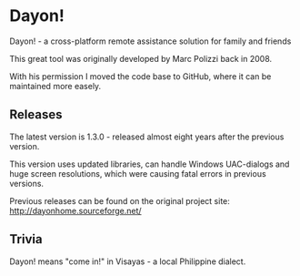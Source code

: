 # Dayon!
Dayon! - a cross-platform remote assistance solution for family and friends

This great tool was originally developed by Marc Polizzi back in 2008.

With his permission I moved the code base to GitHub, where it can be maintained more easely.

## Releases

The latest version is 1.3.0 - released almost eight years after the previous version.

This version uses updated libraries, can handle Windows UAC-dialogs and huge screen resolutions, which were causing fatal errors in previous versions.

Previous releases can be found on the original project site: http://dayonhome.sourceforge.net/

## Trivia

Dayon! means "come in!" in Visayas - a local Philippine dialect. 

